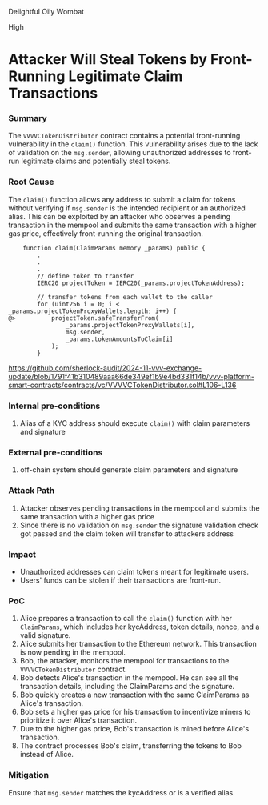 Delightful Oily Wombat

High

# Attacker Will Steal Tokens by Front-Running Legitimate Claim Transactions

### Summary

The `VVVVCTokenDistributor` contract contains a potential front-running vulnerability in the `claim()` function. This vulnerability arises due to the lack of validation on the `msg.sender`, allowing unauthorized addresses to front-run legitimate claims and potentially steal tokens.



### Root Cause

The `claim()` function allows any address to submit a claim for tokens without verifying if `msg.sender` is the intended recipient or an authorized alias. This can be exploited by an attacker who observes a pending transaction in the mempool and submits the same transaction with a higher gas price, effectively front-running the original transaction.

```solidity
    function claim(ClaimParams memory _params) public {
        .
        .
        .
        // define token to transfer
        IERC20 projectToken = IERC20(_params.projectTokenAddress);

        // transfer tokens from each wallet to the caller
        for (uint256 i = 0; i < _params.projectTokenProxyWallets.length; i++) {
@>          projectToken.safeTransferFrom(
                _params.projectTokenProxyWallets[i],
                msg.sender,
                _params.tokenAmountsToClaim[i]
            );
        }
```
https://github.com/sherlock-audit/2024-11-vvv-exchange-update/blob/1791f41b310489aaa66de349ef1b9e4bd331f14b/vvv-platform-smart-contracts/contracts/vc/VVVVCTokenDistributor.sol#L106-L136


### Internal pre-conditions

1. Alias of a KYC address should execute `claim()` with claim parameters and signature 

### External pre-conditions

1. off-chain system should generate claim parameters and signature

### Attack Path

1. Attacker observes pending transactions in the mempool and submits the same transaction with a higher gas price
2. Since there is no validation on `msg.sender` the signature validation check got passed and the claim token will transfer to attackers address

### Impact

- Unauthorized addresses can claim tokens meant for legitimate users.
- Users' funds can be stolen if their transactions are front-run.

### PoC

1. Alice prepares a transaction to call the `claim()` function with her `ClaimParams`, which includes her kycAddress, token details, nonce, and a valid signature.
2. Alice submits her transaction to the Ethereum network. This transaction is now pending in the mempool.
3. Bob, the attacker, monitors the mempool for transactions to the `VVVVCTokenDistributor` contract.
4. Bob detects Alice's transaction in the mempool. He can see all the transaction details, including the ClaimParams and the signature.
5. Bob quickly creates a new transaction with the same ClaimParams as Alice's transaction.
6. Bob sets a higher gas price for his transaction to incentivize miners to prioritize it over Alice's transaction.
7. Due to the higher gas price, Bob's transaction is mined before Alice's transaction.
8. The contract processes Bob's claim, transferring the tokens to Bob instead of Alice.

### Mitigation

Ensure that `msg.sender` matches the kycAddress or is a verified alias. 